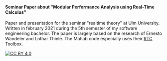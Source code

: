#### Seminar Paper about "Modular Performance Analysis using Real-Time Calculus"

Paper and presentation for the seminar "realtime theory" at Ulm University. Written in february 2021 during the 5th semester of my software engineering bachelor. The paper is largely based on the research of Ernesto Wandeler and Lothar Thiele. The Matlab code especially uses their [RTC Toolbox](https://www.mpa.ethz.ch/#mozTocId588080).

[![CC BY 4.0][cc-by-shield]][cc-by]

[cc-by]: http://creativecommons.org/licenses/by/4.0/
[cc-by-shield]: https://img.shields.io/badge/License-CC%20BY%204.0-lightgrey.svg